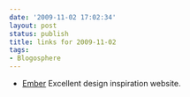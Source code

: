 ```yaml
---
date: '2009-11-02 17:02:34'
layout: post
status: publish
title: links for 2009-11-02
tags:
- Blogosphere
---
```


 * [Ember](http://emberapp.com/) Excellent design inspiration website.
